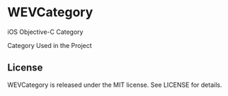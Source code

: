 # WEVCategory
iOS Objective-C Category

>
Category Used in the Project

## License

WEVCategory is released under the MIT license. See LICENSE for details.
